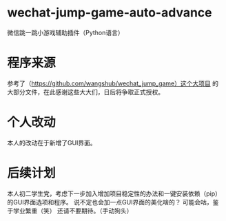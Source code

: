 # wechat-jump-game-auto-advance
微信跳一跳小游戏辅助插件（Python语言）
# 程序来源
参考了（https://github.com/wangshub/wechat_jump_game）这个大项目 的大部分文件，在此感谢这些大大们，日后将争取正式授权。
# 个人改动
本人的改动在于新增了GUI界面。
# 后续计划
本人初二学生党，考虑下一步加入增加项目稳定性的办法和一键安装依赖（pip）的GUI界面选项和程序。
说不定也会加一点GUI界面的美化啥的？
可能会咕，鉴于学业繁重（笑）
还请不要期待。（手动狗头）
